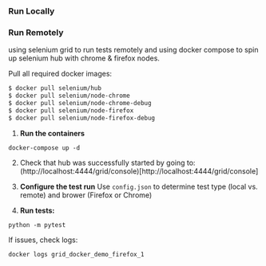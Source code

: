 ### Run Locally

### Run Remotely

using selenium grid to run tests remotely and using docker compose to spin up selenium hub with chrome & firefox nodes. 

Pull all required docker images:
```bash 
$ docker pull selenium/hub
$ docker pull selenium/node-chrome
$ docker pull selenium/node-chrome-debug
$ docker pull selenium/node-firefox
$ docker pull selenium/node-firefox-debug
```

1) **Run the containers**
```
docker-compose up -d
```
   
2) Check that hub was successfully started by going to: (http://localhost:4444/grid/console)[http://localhost:4444/grid/console]

3) **Configure the test run**
Use `config.json` to determine test type (local vs. remote) and brower (Firefox or Chrome)

4) **Run tests:**
```
python -m pytest
```

If issues, check logs:
```
docker logs grid_docker_demo_firefox_1
```